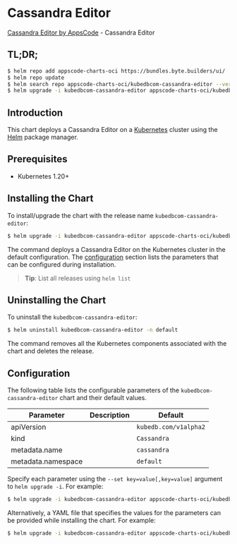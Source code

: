 # Cassandra Editor

[Cassandra Editor by AppsCode](https://appscode.com) - Cassandra Editor

## TL;DR;

```bash
$ helm repo add appscode-charts-oci https://bundles.byte.builders/ui/
$ helm repo update
$ helm search repo appscode-charts-oci/kubedbcom-cassandra-editor --version=v0.6.0
$ helm upgrade -i kubedbcom-cassandra-editor appscode-charts-oci/kubedbcom-cassandra-editor -n default --create-namespace --version=v0.6.0
```

## Introduction

This chart deploys a Cassandra Editor on a [Kubernetes](http://kubernetes.io) cluster using the [Helm](https://helm.sh) package manager.

## Prerequisites

- Kubernetes 1.20+

## Installing the Chart

To install/upgrade the chart with the release name `kubedbcom-cassandra-editor`:

```bash
$ helm upgrade -i kubedbcom-cassandra-editor appscode-charts-oci/kubedbcom-cassandra-editor -n default --create-namespace --version=v0.6.0
```

The command deploys a Cassandra Editor on the Kubernetes cluster in the default configuration. The [configuration](#configuration) section lists the parameters that can be configured during installation.

> **Tip**: List all releases using `helm list`

## Uninstalling the Chart

To uninstall the `kubedbcom-cassandra-editor`:

```bash
$ helm uninstall kubedbcom-cassandra-editor -n default
```

The command removes all the Kubernetes components associated with the chart and deletes the release.

## Configuration

The following table lists the configurable parameters of the `kubedbcom-cassandra-editor` chart and their default values.

|     Parameter      | Description |             Default              |
|--------------------|-------------|----------------------------------|
| apiVersion         |             | <code>kubedb.com/v1alpha2</code> |
| kind               |             | <code>Cassandra</code>           |
| metadata.name      |             | <code>cassandra</code>           |
| metadata.namespace |             | <code>default</code>             |


Specify each parameter using the `--set key=value[,key=value]` argument to `helm upgrade -i`. For example:

```bash
$ helm upgrade -i kubedbcom-cassandra-editor appscode-charts-oci/kubedbcom-cassandra-editor -n default --create-namespace --version=v0.6.0 --set apiVersion=kubedb.com/v1alpha2
```

Alternatively, a YAML file that specifies the values for the parameters can be provided while
installing the chart. For example:

```bash
$ helm upgrade -i kubedbcom-cassandra-editor appscode-charts-oci/kubedbcom-cassandra-editor -n default --create-namespace --version=v0.6.0 --values values.yaml
```
